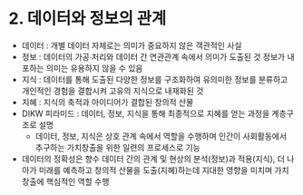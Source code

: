 # 2. 데이터와 정보의 관계
- 데이터 : 개별 데이터 자체로는 의미가 중요하지 않은 객관적인 사실
- 정보 : 데이터의 가공∙처리와 데이터 간 연관관계 속에서 의미가 도출된 것 정보가 내포하는 의미는 유용하지 않을 수 있음
- 지식 : 데이터를 통해 도출된 다양한 정보를 구조화하여 유의미한 정보를 분류하고 개인적인 경험을 결합시켜 고유의 지식으로 내재화된 것
- 지혜 : 지식의 축적과 아이디어가 결합된 창의적 산물
- DIKW 피라미드 : 데이터, 정보, 지식을 통해 최종적으로 지혜를 얻는 과정을 계층구조로 설명
  - 데이터, 정보, 지식은 상호 관계 속에서 역할을 수행하며 인간이 사회활동에서 추구하는 가치창출을 위한 일련의 프로세스로 기능
- 데이터의 정확성은 향수 데이터 간의 관계 및 현상의 분석(정보)과 적용(지식), 더 나아가 미래를 예측하고 창의적 산물을 도출(지혜)하는데 지대한 영향을 미치며 가치창출에 핵심적인 역할 수행
